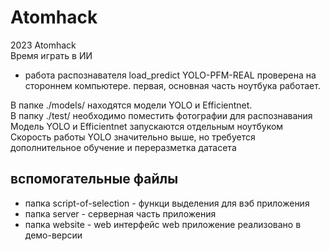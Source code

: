 # Atomhack  
2023 Atomhack    
Время играть в ИИ  

* работа распознавателя load_predict YOLO-PFM-REAL проверена на стороннем компьютере. первая, основная часть ноутбука работает.

  
В папке ./models/ находятся модели YOLO и Efficientnet.  
В папку ./test/ необходимо поместить фотографии для распознавания  
Модель YOLO и Efficientnet запускаются отдельным ноутбуком  
Скорость работы YOLO значительно выше, но требуется дополнительное обучение и переразметка датасета  
## вспомогательные файлы
* папка script-of-selection - функци выделения для вэб приложения
* папка server - серверная часть приложения
* папка website - web интерфейс
  web приложение реализовано в демо-версии
